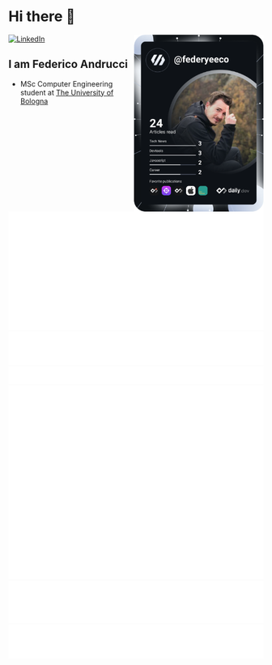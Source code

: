 # Hi there 👋

<div align="left">
    <a href="https://www.linkedin.com/in/federico-andrucci-5571a0202/">
        <img src="https://img.shields.io/static/v1?logo=linkedin&style=flat-square&color=0072b1&label=LinkedIn&message=%E2%98%86"alt="LinkedIn"/>
    </a>
    <a href="https://app.daily.dev/DailyDevTips">
        <img width="256" align="right" src="https://github.com/Federicoand98/Federicoand98/blob/master/devcard.svg" width="400" alt="Federicoand98's Dev Card"/>
    </a>
</div>

## I am Federico Andrucci

- MSc Computer Engineering student at [The University of Bologna](https://www.unibo.it/en)

![Metrics](https://github.com/Federicoand98/Federicoand98/blob/master/github-metrics.svg)
![Most used languages](https://github.com/Federicoand98/Federicoand98/blob/master/language.svg)
![Notable contributions](https://github.com/Federicoand98/Federicoand98/blob/master/notable.svg)
![Skyline](https://github.com/Federicoand98/Federicoand98/blob/master/skyline.svg)
![Habits](https://github.com/Federicoand98/Federicoand98/blob/master/habits.svg)
![Achievements](https://github.com/Federicoand98/Federicoand98/blob/master/achievements.svg)

<!--
**Federicoand98/Federicoand98** is a ✨ _special_ ✨ repository because its `README.md` (this file) appears on your GitHub profile.

Here are some ideas to get you started:

- 🔭 I’m currently working on ...
- 🌱 I’m currently learning ...
- 👯 I’m looking to collaborate on ...
- 🤔 I’m looking for help with ...
- 💬 Ask me about ...
- 📫 How to reach me: ...
- 😄 Pronouns: ...
- ⚡ Fun fact: ...
-->
